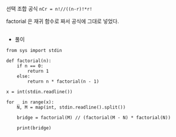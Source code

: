 선택 조합 공식 `nCr = n!//((n-r)!*r!`    
     
factorial 은 재귀 함수로 짜서 공식에 그대로 넣었다.    
##
##
* 풀이
```
from sys import stdin

def factorial(n):
    if n == 0:
        return 1
    else:
        return n * factorial(n - 1)

x = int(stdin.readline())

for _ in range(x):
    N, M = map(int, stdin.readline().split())

    bridge = factorial(M) // (factorial(M - N) * factorial(N))

    print(bridge)
```
